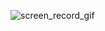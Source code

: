 ![screen_record_gif](https://github.com/mostafa-tabasi/android-shader-practice/blob/main/screen_record/Screen_recording_20251027_100053.gif)